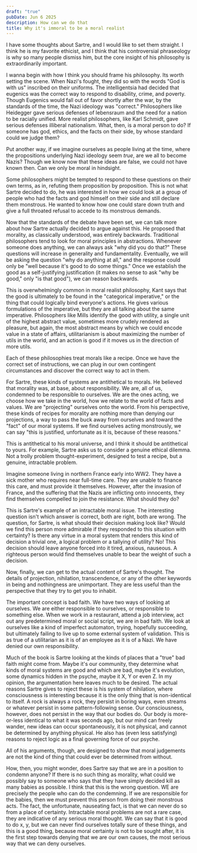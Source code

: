 ```yaml
---
draft: "true"
pubDate: Jun 6 2025
description: How can we do that
title: Why it's immoral to be a moral realist
---
```

I have some thoughts about Sartre, and I would like to set them straight. I think he is my favorite ethicist, and I think that his controversial phraseology is why so many people dismiss him, but the core insight of his philosophy is extraordinarily important. 

I wanna begin with how I think you should frame his philosophy. Its worth setting the scene. When Nazi's fought, they did so with the words "God is with us" inscribed on their uniforms. The intelligentsia had decided that eugenics was the correct way to respond to disability, crime, and poverty. Though Eugenics would fall out of favor shortly after the war, by the standards of the time, the Nazi ideology was "correct." Philosophers like Heidegger gave serious defenses of lebensraum and the need for a nation to be racially unified. More realist philosophers, like Karl Schmidt, gave serious defenses illiberal nationalism. What, then, is a moral person to do? If someone has god, ethics, and the facts on their side, by whose standard could we judge them?

Put another way, if we imagine ourselves as people living at the time, where the propositions underlying Nazi ideology seem *true*, are we all to become Nazis? Though we know now that these ideas are false, we could not have known then. Can we only be moral in hindsight.

Some philosophers might be tempted to respond to these questions on their own terms, as in, refuting them proposition by proposition. This is not what Sartre decided to do, he was interested in how we could look at a group of people who had the facts and god himself on their side and still declare them monstrous. He wanted to know how one could stare down truth and give a full throated refusal to accede to its monstrous demands. 

Now that the standards of the debate have been set, we can talk more about how Sartre actually decided to argue against this. He proposed that morality, as classically understood, was entirely backwards. Traditional philosophers tend to look for moral principles in abstractions. Whenever someone does anything, we can always ask "why did you do that?" These questions will increase in generality and fundamentality. Eventually, we will be asking the question "why do anything at all," and the response could only be "well because it's good to do some things." Once we establish the good as a self-justifying justification (it makes no sense to ask "why be good," only "is that good"), we can reason backwards.

This is overwhelmingly common in moral realist philosophy, Kant says that the good is ultimately to be found in the "categorical imperative," or the thing that could logically bind everyone's actions. He gives various formulations of the imperative, but they are all talking about the same imperative. Philosophers like Mills identify the good with utility, a single unit of the highest abstract value, sometimes more crudely rendered as pleasure, but again, the most abstract means by which we could encode value in a state of affairs, utilitarianism is about maximizing the number of utils in the world, and an action is good if it moves us in the direction of more utils. 

Each of these philosophies treat morals like a recipe. Once we have the correct set of instructions, we can plug in our own contingent circumstances and discover the correct way to act in them. 

For Sartre, these kinds of systems are antithetical to morals. He believed that morality was, at base, about responsibility. We are, all of us, condemned to be responsible to ourselves. We are the ones acting, we choose how we take in the world, how we relate to the world of facts and values. We are "projecting" ourselves onto the world. From his perspective, these kinds of recipes for morality are nothing more than denying our projections, a way to pass the buck away from ourselves and toward the "fact" of our moral systems. If we find ourselves acting monstrously, we can say "this is justified, unfortunate as it is, because of these reasons." 

This is antithetical to his moral universe, and I think it should be antithetical to yours. For example, Sartre asks us to consider a genuine ethical dilemma. Not a trolly problem thought-experiment, designed to test a recipe, but a genuine, intractable problem. 

Imagine someone living in northern France early into WW2. They have a sick mother who requires near full-time care. They are unable to finance this care, and must provide it themselves. However, after the invasion of France, and the suffering that the Nazis are inflicting onto innocents, they find themselves compelled to join the resistance. What should they do?

This is Sartre's example of an intractable moral issue. The interesting question isn't which answer is correct, both are right, both are wrong. The question, for Sartre, is what should their decision making look like? Would we find this person more admirable if they responded to this situation with certainty? Is there any virtue in a moral system that renders this kind of decision a trivial one, a logical problem or a tallying of utility? No! This decision should leave anyone forced into it tired, anxious, nauseous. A righteous person would find themselves unable to bear the weight of such a decision. 

Now, finally, we can get to the actual content of Sartre's thought. The details of projection, nihilation, transcendence, or any of the other keywords in being and nothingness are  unimportant. They are less useful than the perspective that they try to get you to inhabit. 

The important concept is bad faith. We have two ways of looking at ourselves. We are either responsible to ourselves, or responsible to something else. When we work in a restaurant, attend a job interview, act out any predetermined moral or social script, we are in bad faith. We look at ourselves like a kind of imperfect automaton, trying, hopefully succeeding, but ultimately failing to live up to some external system of validation. This is as true of a utilitarian as it is of an employee as it is of a Nazi. We have denied our own responsibility. 

Much of the book is Sartre looking at the kinds of places that a "true" bad faith might come from. Maybe it's our community, they determine what kinds of moral systems are good and which are bad, maybe it's evolution, some dynamics hidden in the psyche, maybe it X, Y or even Z. In my opinion, the argumentation here leaves much to be desired. The actual reasons Sartre gives to reject these is his system of nihilation, where consciousness is interesting because it is the only thing that is non-identical to itself. A rock is always a rock, they persist in boring ways, even streams or whatever persist in some pattern-following sense. Our consciousness, however, does not persist in the way that our bodies do. Our body is more-or-less identical to what it was seconds ago, but our mind can freely wander, new ideas can occur spontaneously, it is not physical, and cannot be determined by anything physical. He also has (even less satisfying) reasons to reject logic as a final governing force of our psyche. 

All of his arguments, though, are designed to show that moral judgements are not the kind of thing that could ever be determined from without.

How, then, you might wonder, does Sartre say that we are in a position to condemn anyone? If there is no such thing as morality, what could we possibly say to someone who says that they have simply decided kill as many babies as possible. I think that this is the wrong question. WE are precisely the people who can do the condemning. If we are responsible for the babies, then we must prevent this person from doing their monstrous acts. The fact, the unfortunate, nauseating fact, is that we can never do so from a place of certainty. Intractable moral problems are not a rare case, they are indicative of any serious moral thought. We can say that it is good to do x, y, but we can never find ourselves totally sure of these things, and this is a good thing, because moral certainty is not to be sought after, it is the first step towards denying that we are our own causes, the most serious way that we can deny ourselves.